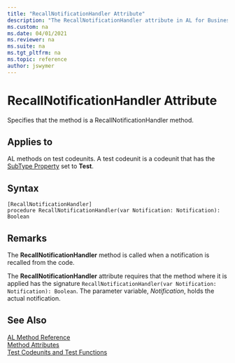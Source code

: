 ```yaml
---
title: "RecallNotificationHandler Attribute"
description: "The RecallNotificationHandler attribute in AL for Business Central"
ms.custom: na
ms.date: 04/01/2021
ms.reviewer: na
ms.suite: na
ms.tgt_pltfrm: na
ms.topic: reference
author: jswymer
---
```


# RecallNotificationHandler Attribute

Specifies that the method is a RecallNotificationHandler method.

## Applies to

AL methods on test codeunits. A test codeunit is a codeunit that has the [SubType Property](../properties/devenv-subtype-property.md) set to **Test**. 

## Syntax  
  
```AL
[RecallNotificationHandler]
procedure RecallNotificationHandler(var Notification: Notification): Boolean
```    

## Remarks

The **RecallNotificationHandler** method is called when a notification is recalled from the code.

The **RecallNotificationHandler** attribute requires that the method where it is applied has the signature `RecallNotificationHandler(var Notification: Notification): Boolean`. The parameter variable, *Notification*, holds the actual notification.

## See Also

[AL Method Reference](../methods-auto/library.md)  
[Method Attributes](devenv-method-attributes.md)  
[Test Codeunits and Test Functions](../devenv-test-codeunits-and-test-methods.md)